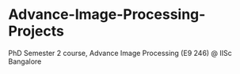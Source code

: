 # Advance-Image-Processing-Projects
PhD Semester 2 course, Advance Image Processing (E9 246) @ IISc Bangalore
